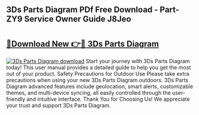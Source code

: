 ## 3Ds Parts Diagram PDf Free Download - Part-ZY9 Service Owner Guide J8Jeo

# <h2><a href="http://dfnylo0.blite.top/?on=3Ds+Parts+Diagram">🔗Download New 👉🔴 3Ds Parts Diagram</a></h2>

[![3Ds Parts Diagram download](https://i.imgur.com/lujVjoI.png)](http://dfnylo0.blite.top/?on=3Ds+Parts+Diagram)
Start your journey with 3Ds Parts Diagram today! This user manual provides a detailed guide to help you get the most out of your product. Safety Precautions for Outdoor Use Please take extra precautions when using your new 3Ds Parts Diagram outdoors. 3Ds Parts Diagram advanced features include geolocation, smart alerts, customizable themes, and multi-device syncing, all easily controlled through the user-friendly and intuitive interface. Thank You for Choosing Us! We appreciate your trust and support 3Ds Parts Diagram.
